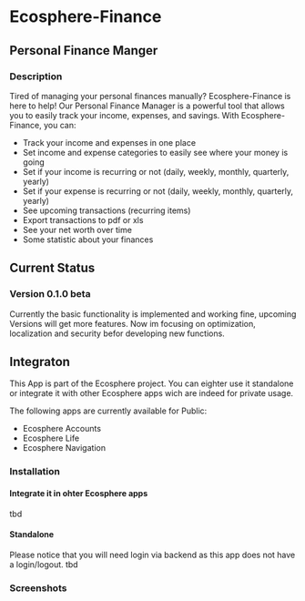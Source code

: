 # Ecosphere-Finance
## Personal Finance Manger

### Description
Tired of managing your personal finances manually? 
Ecosphere-Finance is here to help! Our Personal Finance Manager is a powerful tool that allows you to easily track your income, expenses, and savings.
With Ecosphere-Finance, you can:

- Track your income and expenses in one place
- Set income and expense categories to easily see where your money is going
- Set if your income is recurring or not (daily, weekly, monthly, quarterly, yearly)
- Set if your expense is recurring or not (daily, weekly, monthly, quarterly, yearly)
- See upcoming transactions (recurring items)
- Export transactions to pdf or xls
- See your net worth over time
- Some statistic about your finances

## Current Status

### Version 0.1.0 beta
Currently the basic functionality is implemented and working fine, upcoming Versions will get more features.
Now im focusing on optimization, localization and security befor developing new functions.

## Integraton
This App is part of the Ecosphere project. You can eighter use it standalone or integrate it with other Ecosphere apps wich are indeed for private usage. 

The following apps are currently available for Public:

- Ecosphere Accounts
- Ecosphere Life
- Ecosphere Navigation

### Installation

#### Integrate it in ohter Ecosphere apps
tbd
#### Standalone
Please notice that you will need login via backend as this app does not have a login/logout.
tbd

### Screenshots
